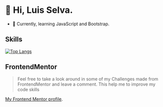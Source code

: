 # 👋 Hi, Luis Selva.

- 🌱 Currently, learning JavaScript and Bootstrap.


## Skills
[![Top Langs](https://github-readme-stats.vercel.app/api/top-langs/?username=luis08201)](https://github.com/luis08201/github-readme-stats)

## FrontendMentor
> Feel free to take a look around in some of my Challenges made from FrontendMentor and leave a comment. This help me to improve my code skills

[My Frontend Mentor profile](https://www.frontendmentor.io/profile/luis08201).
